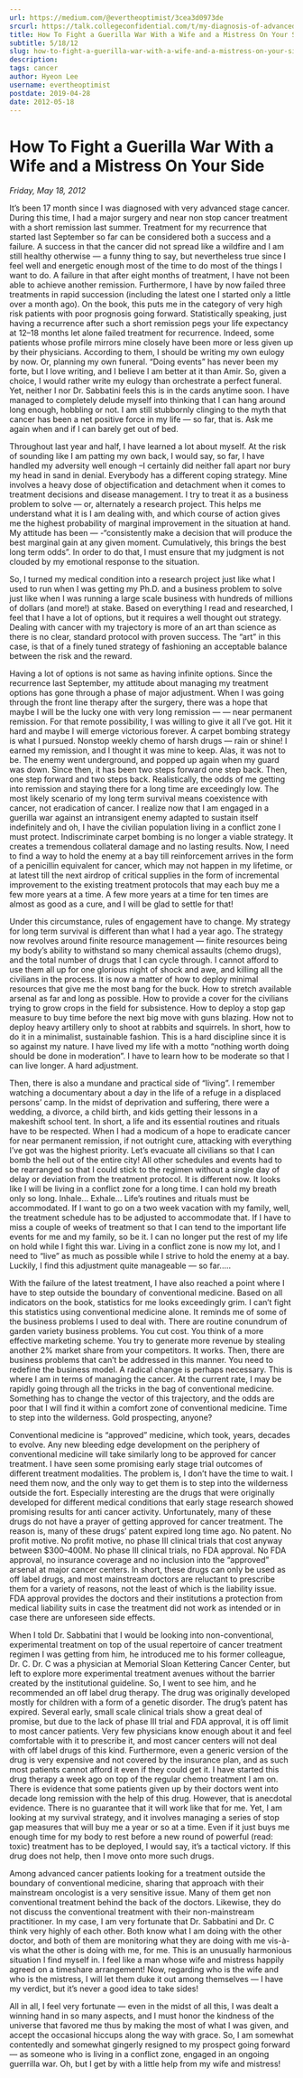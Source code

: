 ```yaml
---
url: https://medium.com/@evertheoptimist/3cea3d0973de
srcurl: https://talk.collegeconfidential.com/t/my-diagnosis-of-advanced-cancer-how-to-help-my-kids/1013554/958
title: How To Fight a Guerilla War With a Wife and a Mistress On Your Side
subtitle: 5/18/12
slug: how-to-fight-a-guerilla-war-with-a-wife-and-a-mistress-on-your-side
description: 
tags: cancer
author: Hyeon Lee
username: evertheoptimist
postdate: 2019-04-28
date: 2012-05-18
---
```


# How To Fight a Guerilla War With a Wife and a Mistress On Your Side

*Friday, May 18, 2012*

It’s been 17 month since I was diagnosed with very advanced stage cancer. During this time, I had a major surgery and near non stop cancer treatment with a short remission last summer. Treatment for my recurrence that started last September so far can be considered both a success and a failure. A success in that the cancer did not spread like a wildfire and I am still healthy otherwise — a funny thing to say, but nevertheless true since I feel well and energetic enough most of the time to do most of the things I want to do. A failure in that after eight months of treatment, I have not been able to achieve another remission. Furthermore, I have by now failed three treatments in rapid succession (including the latest one I started only a little over a month ago). On the book, this puts me in the category of very high risk patients with poor prognosis going forward. Statistically speaking, just having a recurrence after such a short remission pegs your life expectancy at 12–18 months let alone failed treatment for recurrence. Indeed, some patients whose profile mirrors mine closely have been more or less given up by their physicians. According to them, I should be writing my own eulogy by now. Or, planning my own funeral. “Doing events” has never been my forte, but I love writing, and I believe I am better at it than Amir. So, given a choice, I would rather write my eulogy than orchestrate a perfect funeral. Yet, neither I nor Dr. Sabbatini feels this is in the cards anytime soon. I have managed to completely delude myself into thinking that I can hang around long enough, hobbling or not. I am still stubbornly clinging to the myth that cancer has been a net positive force in my life — so far, that is. Ask me again when and if I can barely get out of bed.

Throughout last year and half, I have learned a lot about myself. At the risk of sounding like I am patting my own back, I would say, so far, I have handled my adversity well enough –I certainly did neither fall apart nor bury my head in sand in denial. Everybody has a different coping strategy. Mine involves a heavy dose of objectification and detachment when it comes to treatment decisions and disease management. I try to treat it as a business problem to solve — or, alternately a research project. This helps me understand what it is I am dealing with, and which course of action gives me the highest probability of marginal improvement in the situation at hand. My attitude has been — -“consistently make a decision that will produce the best marginal gain at any given moment. Cumulatively, this brings the best long term odds”. In order to do that, I must ensure that my judgment is not clouded by my emotional response to the situation.

So, I turned my medical condition into a research project just like what I used to run when I was getting my Ph.D. and a business problem to solve just like when I was running a large scale business with hundreds of millions of dollars (and more!) at stake. Based on everything I read and researched, I feel that I have a lot of options, but it requires a well thought out strategy. Dealing with cancer with my trajectory is more of an art than science as there is no clear, standard protocol with proven success. The “art” in this case, is that of a finely tuned strategy of fashioning an acceptable balance between the risk and the reward.

Having a lot of options is not same as having infinite options. Since the recurrence last September, my attitude about managing my treatment options has gone through a phase of major adjustment. When I was going through the front line therapy after the surgery, there was a hope that maybe I will be the lucky one with very long remission — — near permanent remission. For that remote possibility, I was willing to give it all I’ve got. Hit it hard and maybe I will emerge victorious forever. A carpet bombing strategy is what I pursued. Nonstop weekly chemo of harsh drugs — rain or shine! I earned my remission, and I thought it was mine to keep. Alas, it was not to be. The enemy went underground, and popped up again when my guard was down. Since then, it has been two steps forward one step back. Then, one step forward and two steps back. Realistically, the odds of me getting into remission and staying there for a long time are exceedingly low. The most likely scenario of my long term survival means coexistence with cancer, not eradication of cancer. I realize now that I am engaged in a guerilla war against an intransigent enemy adapted to sustain itself indefinitely and oh, I have the civilian population living in a conflict zone I must protect. Indiscriminate carpet bombing is no longer a viable strategy. It creates a tremendous collateral damage and no lasting results. Now, I need to find a way to hold the enemy at a bay till reinforcement arrives in the form of a penicillin equivalent for cancer, which may not happen in my lifetime, or at latest till the next airdrop of critical supplies in the form of incremental improvement to the existing treatment protocols that may each buy me a few more years at a time. A few more years at a time for ten times are almost as good as a cure, and I will be glad to settle for that!

Under this circumstance, rules of engagement have to change. My strategy for long term survival is different than what I had a year ago. The strategy now revolves around finite resource management — finite resources being my body’s ability to withstand so many chemical assaults (chemo drugs), and the total number of drugs that I can cycle through. I cannot afford to use them all up for one glorious night of shock and awe, and killing all the civilians in the process. It is now a matter of how to deploy minimal resources that give me the most bang for the buck. How to stretch available arsenal as far and long as possible. How to provide a cover for the civilians trying to grow crops in the field for subsistence. How to deploy a stop gap measure to buy time before the next big move with guns blazing. How not to deploy heavy artillery only to shoot at rabbits and squirrels. In short, how to do it in a minimalist, sustainable fashion. This is a hard discipline since it is so against my nature. I have lived my life with a motto “nothing worth doing should be done in moderation”. I have to learn how to be moderate so that I can live longer. A hard adjustment.

Then, there is also a mundane and practical side of “living”. I remember watching a documentary about a day in the life of a refuge in a displaced persons’ camp. In the midst of deprivation and suffering, there were a wedding, a divorce, a child birth, and kids getting their lessons in a makeshift school tent. In short, a life and its essential routines and rituals have to be respected. When I had a modicum of a hope to eradicate cancer for near permanent remission, if not outright cure, attacking with everything I’ve got was the highest priority. Let’s evacuate all civilians so that I can bomb the hell out of the entire city! All other schedules and events had to be rearranged so that I could stick to the regimen without a single day of delay or deviation from the treatment protocol. It is different now. It looks like I will be living in a conflict zone for a long time. I can hold my breath only so long. Inhale… Exhale… Life’s routines and rituals must be accommodated. If I want to go on a two week vacation with my family, well, the treatment schedule has to be adjusted to accommodate that. If I have to miss a couple of weeks of treatment so that I can tend to the important life events for me and my family, so be it. I can no longer put the rest of my life on hold while I fight this war. Living in a conflict zone is now my lot, and I need to “live” as much as possible while I strive to hold the enemy at a bay. Luckily, I find this adjustment quite manageable — so far.....

With the failure of the latest treatment, I have also reached a point where I have to step outside the boundary of conventional medicine. Based on all indicators on the book, statistics for me looks exceedingly grim. I can’t fight this statistics using conventional medicine alone. It reminds me of some of the business problems I used to deal with. There are routine conundrum of garden variety business problems. You cut cost. You think of a more effective marketing scheme. You try to generate more revenue by stealing another 2% market share from your competitors. It works. Then, there are business problems that can’t be addressed in this manner. You need to redefine the business model. A radical change is perhaps necessary. This is where I am in terms of managing the cancer. At the current rate, I may be rapidly going through all the tricks in the bag of conventional medicine. Something has to change the vector of this trajectory, and the odds are poor that I will find it within a comfort zone of conventional medicine. Time to step into the wilderness. Gold prospecting, anyone?

Conventional medicine is “approved” medicine, which took, years, decades to evolve. Any new bleeding edge development on the periphery of conventional medicine will take similarly long to be approved for cancer treatment. I have seen some promising early stage trial outcomes of different treatment modalities. The problem is, I don’t have the time to wait. I need them now, and the only way to get them is to step into the wilderness outside the fort. Especially interesting are the drugs that were originally developed for different medical conditions that early stage research showed promising results for anti cancer activity. Unfortunately, many of these drugs do not have a prayer of getting approved for cancer treatment. The reason is, many of these drugs’ patent expired long time ago. No patent. No profit motive. No profit motive, no phase III clinical trials that cost anyway between $300–400M. No phase III clinical trials, no FDA approval. No FDA approval, no insurance coverage and no inclusion into the “approved” arsenal at major cancer centers. In short, these drugs can only be used as off label drugs, and most mainstream doctors are reluctant to prescribe them for a variety of reasons, not the least of which is the liability issue. FDA approval provides the doctors and their institutions a protection from medical liability suits in case the treatment did not work as intended or in case there are unforeseen side effects.

When I told Dr. Sabbatini that I would be looking into non-conventional, experimental treatment on top of the usual repertoire of cancer treatment regimen I was getting from him, he introduced me to his former colleague, Dr. C. Dr. C was a physician at Memorial Sloan Kettering Cancer Center, but left to explore more experimental treatment avenues without the barrier created by the institutional guideline. So, I went to see him, and he recommended an off label drug therapy. The drug was originally developed mostly for children with a form of a genetic disorder. The drug’s patent has expired. Several early, small scale clinical trials show a great deal of promise, but due to the lack of phase III trial and FDA approval, it is off limit to most cancer patients. Very few physicians know enough about it and feel comfortable with it to prescribe it, and most cancer centers will not deal with off label drugs of this kind. Furthermore, even a generic version of the drug is very expensive and not covered by the insurance plan, and as such most patients cannot afford it even if they could get it. I have started this drug therapy a week ago on top of the regular chemo treatment I am on. There is evidence that some patients given up by their doctors went into decade long remission with the help of this drug. However, that is anecdotal evidence. There is no guarantee that it will work like that for me. Yet, I am looking at my survival strategy, and it involves managing a series of stop gap measures that will buy me a year or so at a time. Even if it just buys me enough time for my body to rest before a new round of powerful (read: toxic) treatment has to be deployed, I would say, it’s a tactical victory. If this drug does not help, then I move onto more such drugs.

Among advanced cancer patients looking for a treatment outside the boundary of conventional medicine, sharing that approach with their mainstream oncologist is a very sensitive issue. Many of them get non conventional treatment behind the back of the doctors. Likewise, they do not discuss the conventional treatment with their non-mainstream practitioner. In my case, I am very fortunate that Dr. Sabbatini and Dr. C think very highly of each other. Both know what I am doing with the other doctor, and both of them are monitoring what they are doing with me vis-à-vis what the other is doing with me, for me. This is an unusually harmonious situation I find myself in. I feel like a man whose wife and mistress happily agreed on a timeshare arrangement! Now, regarding who is the wife and who is the mistress, I will let them duke it out among themselves — I have my verdict, but it’s never a good idea to take sides!

All in all, I feel very fortunate — even in the midst of all this, I was dealt a winning hand in so many aspects, and I must honor the kindness of the universe that favored me thus by making the most of what I was given, and accept the occasional hiccups along the way with grace. So, I am somewhat contentedly and somewhat gingerly resigned to my prospect going forward — as someone who is living in a conflict zone, engaged in an ongoing guerrilla war. Oh, but I get by with a little help from my wife and mistress!

